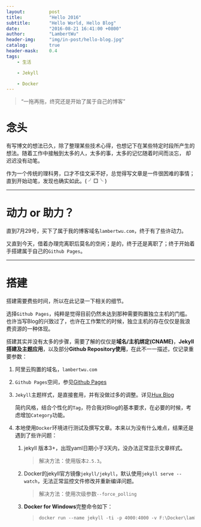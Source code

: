 ```yaml
---
layout:     	post
title:      	"Hello 2016"
subtitle:   	"Hello World, Hello Blog"
date:       	"2016-08-21 16:41:00 +0800"
author:     	"LambertWu"
header-img: 	"img/in-post/hello-blog.jpg"
catalog:	    true
header-mask:    0.4
tags:
    - 生活

    - Jekyll

    - Docker
---
```


> “一拖再拖，终究还是开始了属于自己的博客”

# 念头

有写博文的想法已久，除了整理某些技术心得，也想记下在某些特定时段所产生的想法。随着工作中接触到太多的人，太多的事，太多的记忆随着时间而淡忘， 却迟迟没有动笔。

作为一个传统的理科男，口才不佳文采不好，总觉得写文章是一件很困难的事情；直到开始动笔，发现也确实如此。( ╯□╰ )



---



# 动力 or 助力？

直到7月29号，买下了属于我的博客域名`lambertwu.com`，终于有了些许动力。

又直到今天，借着办理完离职后莫名的空闲；是的，终于还是离职了；终于开始着手搭建属于自己的`Github Pages`。



---



# 搭建

搭建需要费些时间，所以在此记录一下相关的细节。

选择`Github Pages`，纯粹是觉得目前仍然未达到那种需要购置独立主机的门槛。也许当写Blog的兴致过了，也许在工作繁忙的时候，独立主机的存在仅仅是我浪费资源的一种体现。

搭建其实并没有太多的步骤，需要了解的仅仅是**域名/主机绑定(CNAME)**，**Jekyll搭建及主题应用**，以及部分**Github Repository使用**，在此不一一描述，仅记录重要参数：

1. 阿里云购置的域名，`lambertwu.com`

2. `Github Pages`空间，参见[Github Pages](https://pages.github.com/)

3. `Jekyll`主题样式，是直接套用，并有没做过多的调整。详见[Hux Blog](https://github.com/huxpro/huxpro.github.io)

   简约风格，结合个性化的`Tag`，符合我对Blog的基本要求，在必要的时候，考虑增加`Category`功能。

4. 本地使用`Docker`环境进行测试及撰写文章。本来以为没有什么难点，结果还是遇到了些许问题：

   1. jekyll 版本3+，出现yaml日期小于3天内，没办法正常显示文章样式。

      > 解决方法：使用版本`2.5.3`。

   2. Docker的jekyll官方镜像`jekyll/jekyll`，默认使用`jekyll serve --watch`，无法正常监控文件修改并重新编译问题。

      > 解决方法：使用次级参数`--force_polling`

   3. **Docker for Windows**完整命令如下：

      > ``` dockerfile
      > docker run --name jekyll -ti -p 4000:4000 -v F:\Docker\lambertw.github.io\:/srv/jekyll/ jekyll/jekyll:2.5.3 jekyll serve -w --force_polling
      > ```


